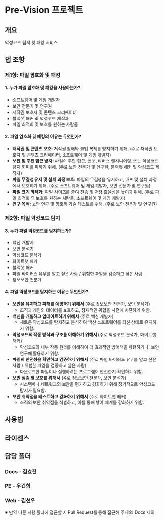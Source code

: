 # Pre-Vision 프로젝트

## 개요

악성코드 탐지 및 패킹 서비스

## 법 조항

### 제1항: 파일 암호화 및 패킹

#### 1. 누가 파일 암호화 및 패킹을 사용하는가?

- 소프트웨어 및 게임 개발자
- 보안 전문가 및 연구원
- 저작권 보호자 및 콘텐츠 크리에이터
- 블랙햇 해커 및 악성코드 제작자
- 파일 최적화 및 보호를 원하는 사람들

#### 2. 파일 암호화 및 패킹의 이유는 무엇인가?

- **저작권 및 콘텐츠 보호:** 저작권 침해와 불법 복제를 방지하기 위해. (주로 저작권 보호자 및 콘텐츠 크리에이터, 소프트웨어 및 게임 개발자)
- **보안 및 무단 접근 방지:** 파일이 무단 접근, 변조, 리버스 엔지니어링, 또는 악성코드 탐지 회피를 피하기 위해. (주로 보안 전문가 및 연구원, 블랙햇 해커 및 악성코드 제작자)
- **파일 무결성 유지 및 설치 과정 보호:** 파일의 무결성을 유지하고, 배포 및 설치 과정에서 보호하기 위해. (주로 소프트웨어 및 게임 개발자, 보안 전문가 및 연구원)
- **파일 크기 최적화:** 파일 사이즈를 줄여 전송 및 저장 효율성을 높이기 위해. (주로 파일 최적화 및 보호를 원하는 사람들, 소프트웨어 및 게임 개발자)
- **연구 목적:** 보안 연구 및 암호화 기술 테스트를 위해. (주로 보안 전문가 및 연구원)

### 제2항: 파일 악성코드 탐지

#### 3. 누가 파일 악성코드를 탐지하는가?

- 백신 개발자
- 보안 분석가
- 악성코드 분석가
- 화이트햇 해커
- 블랙햇 해커
- 파일 바이러스 유무를 알고 싶은 사람 / 위험한 파일을 검증하고 싶은 사람
- 정보보안 전문가

#### 4. 파일 악성코드를 탐지하는 이유는 무엇인가?

- **보안을 유지하고 피해를 예방하기 위해서** (주로 정보보안 전문가, 보안 분석가)
  - 조직과 개인의 데이터를 보호하고, 잠재적인 위협을 사전에 차단하기 위함.
- **백신을 개발하고 업데이트하기 위해서** (주로 백신 개발자)
  - 새로운 악성코드를 탐지하고 분석하여 백신 소프트웨어를 최신 상태로 유지하기 위함.
- **악성코드의 작동 방식과 구조를 이해하기 위해서** (주로 악성코드 분석가, 화이트햇 해커)
  - 악성코드의 내부 작동 원리를 이해하여 더 효과적인 방어책을 마련하거나, 보안 연구에 활용하기 위함.
- **파일의 안전성을 확인하고 검증하기 위해서** (주로 파일 바이러스 유무를 알고 싶은 사람 / 위험한 파일을 검증하고 싶은 사람)
  - 다운로드한 파일이나 실행하려는 프로그램이 안전한지 확인하기 위함.
- **보안 점검 및 보호를 위해서** (주로 정보보안 전문가, 보안 분석가)
  - 시스템이나 네트워크의 보안을 평가하고 강화하기 위해 정기적으로 악성코드 탐지가 필요함.
- **보안 취약점을 테스트하고 강화하기 위해서** (주로 화이트햇 해커)
  - 조직의 보안 취약점을 식별하고, 이를 통해 방어 체계를 강화하기 위함.

## 사용법

## 라이센스

## 담당 폴더

### Docs - 김효진

### PE - 우건희

### Web - 김선우

※ 만약 다른 사람 폴더에 접근할 시 Pull Request를 통해 접근해 주세요! Docs 제외
